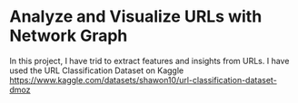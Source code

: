 # Analyze and Visualize URLs with Network Graph

In this project, I have trid to extract features and insights from URLs. I have used the URL Classification Dataset on Kaggle
https://www.kaggle.com/datasets/shawon10/url-classification-dataset-dmoz
